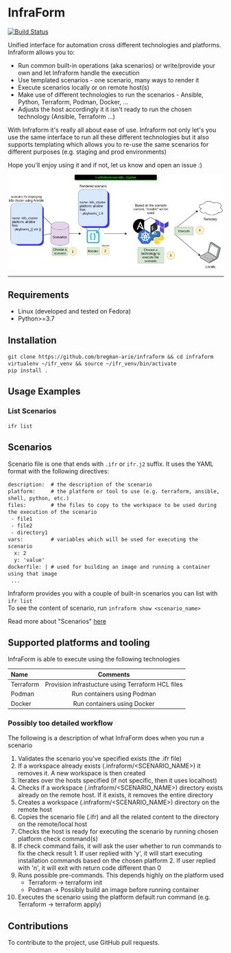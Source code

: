 # InfraForm

[![Build Status](https://travis-ci.org/bregman-arie/infraform.svg?branch=master)](https://travis-ci.org/bregman-arie/infraform)

Unified interface for automation cross different technologies and platforms. Infraform allows you to:

* Run common built-in operations (aka scenarios) or write/provide your own and let Infraform handle the execution
* Use templated scenarios - one scenario, many ways to render it
* Execute scenarios locally or on remote host(s)
* Make use of different technologies to run the scenarios - Ansible, Python, Terraform, Podman, Docker, ...
* Adjusts the host accordingly it it isn't ready to run the chosen technology (Ansible, Terraform ...)

With Infraform it's really all about ease of use. Infraform not only let's you use the same interface to run all these different technologies but it also supports templating which allows you to re-use the same scenarios for different purposes (e.g. staging and prod environments)

Hope you'll enjoy using it and if not, let us know and open an issue :)

<div align="center"><img src="./images/infraform.png"></div><hr/>

## Requirements

* Linux (developed and tested on Fedora)
* Python>=3.7

## Installation

    git clone https://github.com/bregman-arie/infraform && cd infraform
    virtualenv ~/ifr_venv && source ~/ifr_venv/bin/activate
    pip install .

## Usage Examples

### List Scenarios

    ifr list

## Scenarios

Scenario file is one that ends with `.ifr` or `ifr.j2` suffix. It uses the YAML format with the following directives:

```
description:  # the description of the scenario
platform:     # the platform or tool to use (e.g. terraform, ansible, shell, python, etc.)
files:        # the files to copy to the workspace to be used during the execution of the scenario
 - file1
 - file2
 - directory1
vars:         # variables which will be used for executing the scenario
  x: 2
  y: 'value'
dockerfile: | # used for building an image and running a container using that image
 ...
```

Infraform provides you with a couple of built-in scenarios you can list with `ifr list`<br>
To see the content of scenario, run `infraform show <scenario_name>`

Read more about "Scenarios" [here](docs/scenarios.md)

## Supported platforms and tooling

InfraForm is able to execute using the following technologies

Name | Comments 
:------ |:------:
Terraform | Provision infrastucture using Terraform HCL files
Podman | Run containers using Podman
Docker | Run containers using Docker

### Possibly too detailed workflow

The following is a description of what InfraForm does when you run a scenario

1. Validates the scenario you've specified exists (the .ifr file)
2. If a workspace already exists (.infraform/<SCENARIO_NAME>) it removes it. A new workspace is then created
2. Iterates over the hosts specified (if not specific, then it uses localhost)
  1. Checks if a workspace (.infraform/<SCENARIO_NAME>) directory exists already on the remote host. If it exists, it removes the entire directory
  2. Creates a workspace (.infraform/<SCENARIO_NAME>) directory on the remote host
4. Copies the scenario file (.ifr) and all the related content to the directory on the remote/local host
5. Checks the host is ready for executing the scenario by running chosen platform check command(s)
  1. If check command fails, it will ask the user whether to run commands to fix the check result
    1. If user replied with 'y', it will start executing installation commands based on the chosen platform
    2. If user replied with 'n', it will exit with return code different than 0
6. Runs possible pre-commands. This depends highly on the platform used
   - Terraform -> terraform init
   - Podman -> Possibly build an image before running container
7. Executes the scenario using the platform default run command (e.g. Terraform -> terraform apply)

## Contributions

To contribute to the project, use GitHub pull requests.
